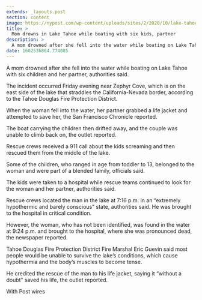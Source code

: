 ```yaml
--- 
extends: _layouts.post 
section: content 
image: https://nypost.com/wp-content/uploads/sites/2/2020/10/lake-tahoe-stock-01.jpg?quality=90&strip=all&w=1200 
title: > 
  Mom drowns in Lake Tahoe while boating with six kids, partner 
description: > 
  A mom drowned after she fell into the water while boating on Lake Tahoe with six children and her partner, authorities said.When the woman fell into the water, her partner grabbed a life jacket and attempted to save her, the San Francisco Chronicle reported.Rescue crews received a 911 call about the kids screaming and then rescued them from the middle of the lake.The kids were taken to a hospital while rescue teams continued to look for the woman and her partner, authorities said.Rescue crews located the man in the lake at 7:16 p.m. in an “extremely hypothermic and barely conscious” state, authorities said. 
date: 1602536864.774085 
--- 
```

A mom drowned after she fell into the water while boating on Lake Tahoe with six children and her partner, authorities said.

The incident occurred Friday evening near Zephyr Cove, which is on the east side of the lake that straddles the California-Nevada border, according to the Tahoe Douglas Fire Protection District.

When the woman fell into the water, her partner grabbed a life jacket and attempted to save her, the San Francisco Chronicle reported.

The boat carrying the children then drifted away, and the couple was unable to climb back on, the outlet reported.

Rescue crews received a 911 call about the kids screaming and then rescued them from the middle of the lake.

Some of the children, who ranged in age from toddler to 13, belonged to the woman and were part of a blended family, officials said.

The kids were taken to a hospital while rescue teams continued to look for the woman and her partner, authorities said.

Rescue crews located the man in the lake at 7:16 p.m. in an “extremely hypothermic and barely conscious” state, authorities said. He was brought to the hospital in critical condition.

However, the woman, who has not been identified, was found in the water at 9:24 p.m. and brought to the hospital, where she was pronounced dead, the newspaper reported.

Tahoe Douglas Fire Protection District Fire Marshal Eric Guevin said most people would be unable to survive the lake’s conditions, which cause hypothermia and the body’s muscles to become tense.

He credited the rescue of the man to his life jacket, saying it “without a doubt” saved his life, the outlet reported.

With Post wires